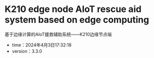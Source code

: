 # K210 edge node AIoT rescue aid system based on edge computing
 基于边缘计算的AIoT援救辅助系统——K210边缘节点端

- time：2024年4月3日17:32:18
-  version：3.3.0
